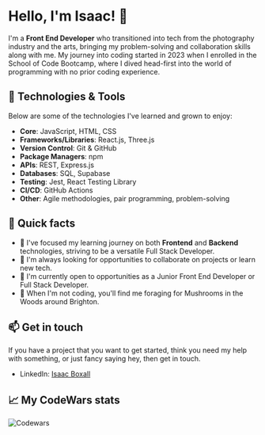 # Hello, I'm Isaac! 👋

I'm a **Front End Developer** who transitioned into tech from the photography industry and the arts, bringing my problem-solving and collaboration skills along with me. My journey into coding started in 2023 when I enrolled in the School of Code Bootcamp, where I dived head-first into the world of programming with no prior coding experience. 

## 🔧 Technologies & Tools

Below are some of the technologies I've learned and grown to enjoy:

- **Core**: JavaScript, HTML, CSS
- **Frameworks/Libraries**: React.js, Three.js
- **Version Control**: Git & GitHub
- **Package Managers**: npm
- **APIs**: REST, Express.js
- **Databases**: SQL, Supabase
- **Testing**: Jest, React Testing Library
- **CI/CD**: GitHub Actions
- **Other**: Agile methodologies, pair programming, problem-solving

## 🚀 Quick facts

- 🔭 I've focused my learning journey on both **Frontend** and **Backend** technologies, striving to be a versatile Full Stack Developer.
- 🌱 I'm always looking for opportunities to collaborate on projects or learn new tech.
- 🎯 I'm currently open to opportunities as a Junior Front End Developer or Full Stack Developer.
- 🍄 When I'm not coding, you'll find me foraging for Mushrooms in the Woods around Brighton.

## 📫 Get in touch

If you have a project that you want to get started, think you need my help with something, or just fancy saying hey, then get in touch.

- LinkedIn: [Isaac Boxall]((https://www.linkedin.com/in/isaac-boxall-310788138/))

## 📈 My CodeWars stats

![Codewars](https://github.r2v.ch/codewars?user=Isaacboxall1&stroke=blue)


